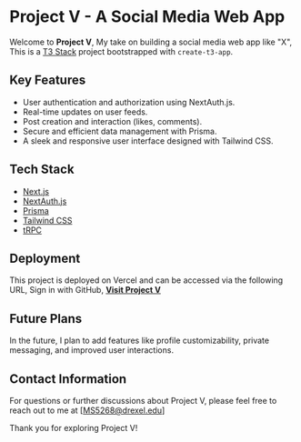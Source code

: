 # Project V - A Social Media Web App

Welcome to **Project V**, My take on building a social media web app like "X", This is a [T3 Stack](https://create.t3.gg/) project
bootstrapped with `create-t3-app`.

## Key Features

- User authentication and authorization using NextAuth.js.
- Real-time updates on user feeds.
- Post creation and interaction (likes, comments).
- Secure and efficient data management with Prisma.
- A sleek and responsive user interface designed with Tailwind CSS.

## Tech Stack

- [Next.js](https://nextjs.org)
- [NextAuth.js](https://next-auth.js.org)
- [Prisma](https://prisma.io)
- [Tailwind CSS](https://tailwindcss.com)
- [tRPC](https://trpc.io)

## Deployment

This project is deployed on Vercel and can be accessed via the following URL, Sign in with GitHub, **[Visit Project V](https://salem-three.vercel.app)**

## Future Plans

In the future, I plan to add features like profile customizability, private messaging, and improved user interactions.

## Contact Information

For questions or further discussions about Project V, please feel free to reach out to me at [MS5268@drexel.edu]

Thank you for exploring Project V!
